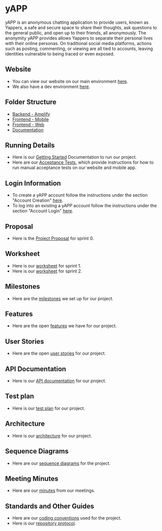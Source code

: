 # yAPP 

yAPP is an anonymous chatting application to provide users, known as Yappers, a safe and secure space to share their thoughts, ask questions to the general public, and open up to their friends, all anonymously. The anonymity yAPP provides allows Yappers to separate their personal lives with their online personas. On traditional social media platforms, actions such as posting, commenting, or viewing are all tied to accounts, leaving identities vulnerable to being traced or even exposed.

## Website
 - You can view our website on our main environment [here](https://dqn0i6zpqfsuv.cloudfront.net/).
 - We also have a dev environment [here](https://dezluqsjxnkgt.cloudfront.net/).

## Folder Structure
 - [Backend - Amplify](./amplify/)
 - [Frontend - Mobile](./yAppMobile/)
 - [Frontend - Web](./yAppWeb/)
 - [Documentation](./Documentation/)

## Running Details
 - Here is our [Getting Started](./Documentation/Sprint%201/Get%20Started%20Documentation.md) Documentation to run our project.
 - Here are our [Acceptance Tests](./Documentation/Acceptance%20Tests/), which provide instructions for how to run manual acceptance tests on our website and mobile app.

## Login Information
 - To create a yAPP account follow the instructions under the section "Account Creation" [here](./Documentation/Acceptance%20Tests/Profile%20Management.md).
 - To log into an existing a yAPP account follow the instructions under the section "Account Login" [here](./Documentation/Acceptance%20Tests/Profile%20Management.md).

## Proposal
- Here is the [Project Proposal](./Documentation/Sprint%200/Project%20Proposal.md) for sprint 0.

## Worksheet
- Here is our [worksheet](./Documentation/Sprint%201/Sprint%201%20Worksheet.md) for sprint 1.
- Here is our [worksheet](./Documentation/Sprint%202/Sprint%202%20Worksheet.md) for sprint 2.

## Milestones
- Here are the [milestones](https://github.com/KageSilver/yAPP/milestones) we set up for our project.

## Features
- Here are the open [features](https://github.com/KageSilver/yAPP/labels/feature) we have for our project.

## User Stories
- Here are the open [user stories](https://github.com/KageSilver/yAPP/labels/user%20story) for our project.

## API Documentation
 - Here is our [API documentation](./Documentation/API%20Documentation.md) for our project.

## Test plan
 - Here is our [test plan](./Documentation/Test%20Plan.md) for our project.

## Architecture
 - Here is our [architecture](./Documentation/Architecture.md) for our project.

## Sequence Diagrams
 - Here are our [sequence diagrams](./Documentation/Sequence%20Diagrams/Sequence%20Diagrams.md) for the project.

## Meeting Minutes
- Here are our [minutes](./Documentation/Meeting%20Minutes) from our meetings.

## Standards and Other Guides
- Here are our [coding conventions](./Documentation/Standards/Coding%20Conventions.md) used for the project.
- Here is our [repository protocol](./Documentation/Standards/Repository%20Protocol.md).
